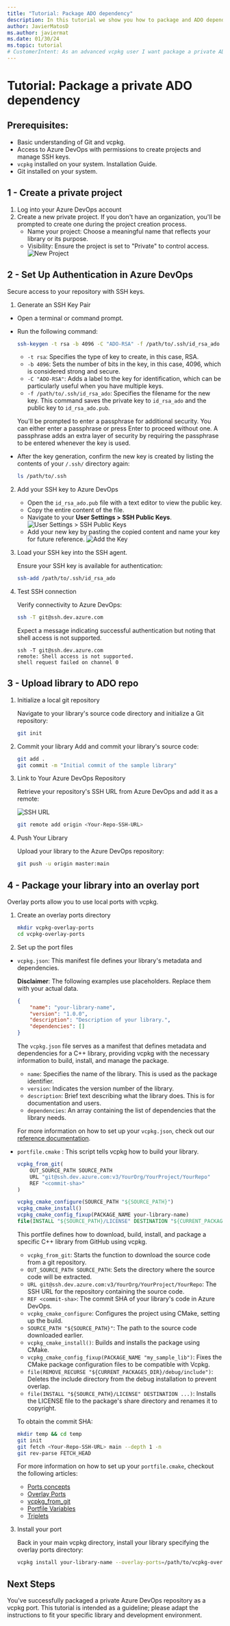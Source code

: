 ```yaml
---
title: "Tutorial: Package ADO dependency"
description: In this tutorial we show you how to package and ADO dependency for vcpkg.
author: JavierMatosD
ms.author: javiermat
ms.date: 01/30/24
ms.topic: tutorial
# CustomerIntent: As an advanced vcpkg user I want package a private ADO dependency.
---
```

# Tutorial: Package a private ADO dependency


## Prerequisites:

- Basic understanding of Git and vcpkg.
- Access to Azure DevOps with permissions to create projects and manage SSH keys.
- `vcpkg` installed on your system. Installation Guide.
- Git installed on your system.

## 1 - Create a private project

1. Log into your Azure DevOps account
2. Create a new private project. If you don't have an organization, you'll be prompted to create one during the project creation process.
    - Name your project: Choose a meaningful name that reflects your library or its purpose.
    - Visibility: Ensure the project is set to "Private" to control access.
        ![New Project](../resources/pkg_ado_dep/ado-new-private-project.md.png)


## 2 - Set Up Authentication in Azure DevOps

Secure access to your repository with SSH keys.

1. Generate an SSH Key Pair

- Open a terminal or command prompt.
- Run the following command:

    ```bash
    ssh-keygen -t rsa -b 4096 -C "ADO-RSA" -f /path/to/.ssh/id_rsa_ado
    ```

    - `-t rsa`: Specifies the type of key to create, in this case, RSA.
    - `-b 4096`: Sets the number of bits in the key, in this case, 4096, which is considered strong and secure.
    - `-C "ADO-RSA"`: Adds a label to the key for identification, which can be particularly useful when you have multiple keys.
    - `-f /path/to/.ssh/id_rsa_ado`: Specifies the filename for the new key. This command saves the private key to `id_rsa_ado` and the public key to `id_rsa_ado.pub`.

    You'll be prompted to enter a passphrase for additional security. You can either enter a passphrase or press Enter to proceed without one. A passphrase adds an extra layer of security by requiring the passphrase to be entered whenever the key is used.

- After the key generation, confirm the new key is created by listing the contents of your `/.ssh/` directory again:
    ```bash
    ls /path/to/.ssh
    ```

2. Add your SSH key to Azure DevOps
    - Open the `id_rsa_ado.pub` file with a text editor to view the public key.
    - Copy the entire content of the file.
    - Navigate to your **User Settings > SSH Public Keys**.
        ![User Settings > SSH Public Keys](../resources/pkg_ado_dep/ado-add-public-key-1.png)
    - Add your new key by pasting the copied content and name your key for future reference.
        ![Add the Key](../resources/pkg_ado_dep/ado-add-public-key-2.png)

3. Load your SSH key into the SSH agent.

    Ensure your SSH key is available for authentication:

    ```bash
    ssh-add /path/to/.ssh/id_rsa_ado
    ```

4. Test SSH connection

    Verify connectivity to Azure DevOps:

    ```bash
    ssh -T git@ssh.dev.azure.com
    ```

    Expect a message indicating successful authentication but noting that shell access is not supported.

    ```
    ssh -T git@ssh.dev.azure.com
    remote: Shell access is not supported.
    shell request failed on channel 0
    ```
    
## 3 - Upload library to ADO repo

1. Initialize a local git repository
    
    Navigate to your library's source code directory and initialize a Git repository:

    ```bash
    git init
    ```

2. Commit your library
    Add and commit your library's source code:

    ```bash
    git add .
    git commit -m "Initial commit of the sample library"
    ```

3. Link to Your Azure DevOps Repository

    Retrieve your repository's SSH URL from Azure DevOps and add it as a remote:

    ![SSH URL](../resources/pkg_ado_dep/ado-get-url.png)

    ```bash
    git remote add origin <Your-Repo-SSH-URL>
    ```

4. Push Your Library

    Upload your library to the Azure DevOps repository:

    ```bash
    git push -u origin master:main
    ```

## 4 - Package your library into an overlay port

Overlay ports allow you to use local ports with vcpkg.

1. Create an overlay ports directory

    ```bash
    mkdir vcpkg-overlay-ports
    cd vcpkg-overlay-ports
    ```

2. Set up the port files

- `vcpkg.json`: This manifest file defines your library's metadata and dependencies.

    **Disclaimer**: The following examples use placeholders. Replace them with your actual data.

    ```json
    {
        "name": "your-library-name",
        "version": "1.0.0",
        "description": "Description of your library.",
        "dependencies": []
    }
    ```

    The `vcpkg.json` file serves as a manifest that defines metadata and dependencies for a C++ library, providing vcpkg with the necessary information to build, install, and manage the package.

    - `name`: Specifies the name of the library. This is used as the package identifier.
    - `version`: Indicates the version number of the library.
    - `description`: Brief text describing what the library does. This is for documentation and users.
    - `dependencies`: An array containing the list of dependencies that the library needs.

    For more information on how to set up your `vcpkg.json`, check out our [reference documentation](../reference/vcpkg-json.md).

- `portfile.cmake` : This script tells vcpkg how to build your library.
    ```cmake
    vcpkg_from_git(
        OUT_SOURCE_PATH SOURCE_PATH
        URL "git@ssh.dev.azure.com:v3/YourOrg/YourProject/YourRepo"
        REF "<commit-sha>"
    )

    vcpkg_cmake_configure(SOURCE_PATH "${SOURCE_PATH}")
    vcpkg_cmake_install()
    vcpkg_cmake_config_fixup(PACKAGE_NAME your-library-name)
    file(INSTALL "${SOURCE_PATH}/LICENSE" DESTINATION "${CURRENT_PACKAGES_DIR}/share/your-library-name")
    ```

    This portfile defines how to download, build, install, and package a specific C++ library from GitHub using vcpkg.

    - `vcpkg_from_git`: Starts the function to download the source code from a git repository.
    - `OUT_SOURCE_PATH SOURCE_PATH`: Sets the directory where the source code will be extracted.
    - `URL git@ssh.dev.azure.com:v3/YourOrg/YourProject/YourRepo`: The SSH URL for the repository containing the source code.
    - `REF <commit-sha>`: The commit SHA of your library's code in Azure DevOps.
    - `vcpkg_cmake_configure`: Configures the project using CMake, setting up the build.
    - `SOURCE_PATH "${SOURCE_PATH}"`: The path to the source code downloaded earlier.
    - `vcpkg_cmake_install()`: Builds and installs the package using CMake.
    - `vcpkg_cmake_config_fixup(PACKAGE_NAME "my_sample_lib")`: Fixes the CMake package configuration files to be compatible with Vcpkg.
    - `file(REMOVE_RECURSE "${CURRENT_PACKAGES_DIR}/debug/include")`: Deletes the include directory from the debug installation to prevent overlap.
    - `file(INSTALL "${SOURCE_PATH}/LICENSE" DESTINATION ...)`: Installs the LICENSE file to the package's share directory and renames it to copyright.

    To obtain the commit SHA:

    ```bash
    mkdir temp && cd temp
    git init
    git fetch <Your-Repo-SSH-URL> main --depth 1 -n
    git rev-parse FETCH_HEAD
    ```

    For more information on how to set up your `portfile.cmake`,  checkout the following articles:
    - [Ports concepts](../concepts/ports.md)
    - [Overlay Ports](../concepts/overlay-ports.md)
    - [vcpkg_from_git](../maintainers/functions/vcpkg_from_git.md)
    - [Portfile Variables](../maintainers/variables.md)
    - [Triplets](../users/triplets.md)

3. Install your port

    Back in your main vcpkg directory, install your library specifying the overlay ports directory:

    ```bash
    vcpkg install your-library-name --overlay-ports=/path/to/vcpkg-overlay-ports
    ```

## Next Steps

You've successfully packaged a private Azure DevOps repository as a vcpkg port. This tutorial is intended as a guideline; please adapt the instructions to fit your specific library and development environment.
